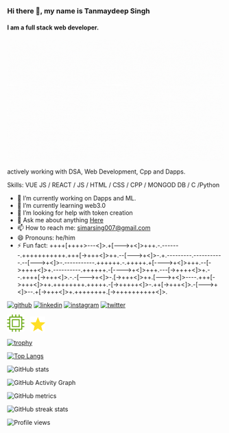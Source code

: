 ### Hi there 👋, my name is Tanmaydeep Singh
#### I am a full stack web developer. 
![I am a full stack web developer](https://github.com/Tanmaydeep-Singh/Tanmaydeep-Singh/blob/main/GIF/TANMAYDEEP%20SINGH.gif)

actively working with DSA, Web Development, Cpp and Dapps.

Skills: VUE JS / REACT / JS / HTML / CSS / CPP / MONGOD DB / C /Python

- 🔭 I’m currently working on Dapps and ML. 
- 🌱 I’m currently learning web3.0 
- 🤔 I’m looking for help with token creation 
- 💬 Ask me about anything [Here](https://www.linkedin.com/in/tanmaydeep-singh) 
- 📫 How to reach me: simarsing007@gmail.com
- 😄 Pronouns: he/him 
- ⚡ Fun fact: ++++[++++>---<]>.+[--->+<]>+++.-.-------.+++++++++++.+++[->+++<]>++.--[--->+<]>-.+.---------.-----------.--[--->+<]>-.-----------.++++++.-.+++++.+[---->+<]>+++.--[->++++<]>+.----------.++++++.-[---->+<]>+++.---[->++++<]>+.--.++++[->+++<]>.-.-[--->+<]>-.[->+++<]>++.[--->+<]>----.+++[->+++<]>++.++++++++.+++++.-[->+++++<]>-.++[->+++<]>.-[--->+<]>--.+[->+++<]>+.++++++++.[->++++++++++<]>.


[<img src='https://cdn.jsdelivr.net/npm/simple-icons@3.0.1/icons/github.svg' alt='github' height='40'>](https://github.com/Tanmaydeep-Singh)  [<img src='https://cdn.jsdelivr.net/npm/simple-icons@3.0.1/icons/linkedin.svg' alt='linkedin' height='40'>](https://www.linkedin.com/in/https://www.linkedin.com/in/tanmaydeep-singh)  [<img src='https://cdn.jsdelivr.net/npm/simple-icons@3.0.1/icons/instagram.svg' alt='instagram' height='40'>](https://www.instagram.com/https://www.instagram.com/tanmayyy.deep/)  [<img src='https://cdn.jsdelivr.net/npm/simple-icons@3.0.1/icons/twitter.svg' alt='twitter' height='40'>](https://twitter.com/https://twitter.com/SinghTanmaydeep) 

<a href='https://docs.github.com/en/developers'><img src='https://raw.githubusercontent.com/acervenky/animated-github-badges/master/assets/devbadge.gif' width='40' height='40'></a> <a href='https://stars.github.com/'><img src='https://raw.githubusercontent.com/acervenky/animated-github-badges/master/assets/starbadge.gif' width='35' height='35'></a> 

[![trophy](https://github-profile-trophy.vercel.app/?username=tanmaydeep-singh)](https://github.com/ryo-ma/github-profile-trophy)

[![Top Langs](https://github-readme-stats.vercel.app/api/top-langs/?username=tanmaydeep-singh)](https://github.com/anuraghazra/github-readme-stats)

![GitHub stats](https://github-readme-stats.vercel.app/api?username=tanmaydeep-singh&show_icons=true)  

![GitHub Activity Graph](https://activity-graph.herokuapp.com/graph?username=tanmaydeep-singh)  

![GitHub metrics](https://metrics.lecoq.io/anshd258)  

![GitHub streak stats](https://github-readme-streak-stats.herokuapp.com/?user=tanmaydeep-singh)  

![Profile views](https://gpvc.arturio.dev/tanmaydeep-singh)  

